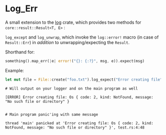 # Log_Err
A small extension to the [log](https://crates.io/crates/log) crate, which provides two methods for `core::result::Result<T, E>` :

`log_except` and `log_unwrap`, which invoke the `log::error!` macro (in case of `Result::Err`) in _addition_ to unwrapping/expecting the `Result`.

Shorthand for:

```rust
something().map_err(|e| error!("{}: {:?}", msg, e)).expect(msg)
```

Example:

```rust
let mut file = File::create("foo.txt").log_expect("Error creating file");
```

```
# Will output on your logger and on the main program as well

[ERROR] Error creating file: Os { code: 2, kind: NotFound, message: "No such file or directory" }


# Main program panic'ing with same message

thread 'main' panicked at 'Error creating file: Os { code: 2, kind: NotFound, message: "No such file or directory" }', test.rs:4:48
```